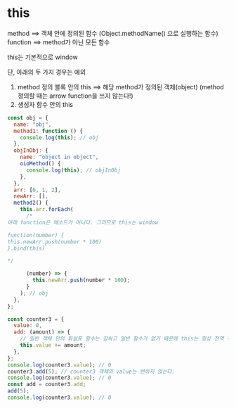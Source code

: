# this

method ==> 객체 안에 정의된 함수 (Object.methodName() 으로 실행하는 함수)
function ==> method가 아닌 모든 함수

this는 기본적으로 window

단, 아래의 두 가지 경우는 예외

1. method 정의 블록 안의 this ==> 해당 method가 정의된 객체(object)
   (method 정의할 때는 arrow function을 쓰지 않는다!)
2. 생성자 함수 안의 this

```js
const obj = {
  name: "obj",
  method1: function () {
    console.log(this); // obj
  },
  objInObj: {
    name: "object in object",
    oioMethod() {
      console.log(this); // objInObj
    },
  },
  arr: [0, 1, 2],
  newArr: [],
  method2() {
    this.arr.forEach(
      /*
아래 function은 메소드가 아니다. 그러므로 this는 window

function(number) {
this.newArr.push(number * 100)
}.bind(this)

*/

      (number) => {
        this.newArr.push(number * 100);
      }
    ); // obj
  },
};
```

```js
const counter3 = {
  value: 0,
  add: (amount) => {
    // 일반 객체 안의 화살표 함수는 감싸고 일반 함수가 없기 때문에 this는 항상 전역 객체를 가리킴
    this.value += amount;
  },
};
console.log(counter3.value); // 0
counter3.add(5); // counter3 객체의 value는 변하지 않는다.
console.log(counter3.value); // 0
const add = counter3.add;
add(5);
console.log(counter3.value); // 0
```
